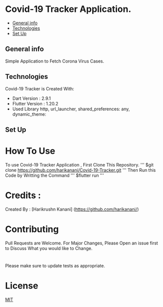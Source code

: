 # Covid-19 Tracker Application.
* [General info](#general-info)
* [Technologies](#technologies)
* [Set Up](#setup)

## General info
Simple Application to Fetch Corona Virus Cases.

## Technologies
Covid-19 Tracker is Created With:
* Dart Version : 2.9.1  
* Flutter Version : 1.20.2  
* Used Library http, url_launcher, shared_preferences: any, dynamic_theme: 

## Set Up
# How To Use
To use Covid-19 Tracker Application , 
    First Clone This Repository. 
'''
    $git clone https://github.com/harikanani/Covid-19-Tracker.git
'''
    Then Run this Code by Writting the Command
'''
    $flutter run 
'''

# Credits :
Created By : [Harikrushn Kanani] (https://github.com/harikanani/)

# Contributing
Pull Requests are Welcome. For 
Major Changes, Please Open an 
issue first to Discuss What 
you would like to Change.

# 

Please make sure to update tests as appropriate.

# License
[MIT](https://choosealicense.com/licenses/mit/)
